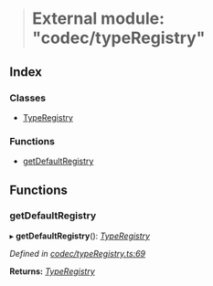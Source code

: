 > # External module: "codec/typeRegistry"

## Index

### Classes

* [TypeRegistry](../classes/_codec_typeregistry_.typeregistry.md)

### Functions

* [getDefaultRegistry](_codec_typeregistry_.md#getdefaultregistry)

## Functions

###  getDefaultRegistry

▸ **getDefaultRegistry**(): *[TypeRegistry](../classes/_codec_typeregistry_.typeregistry.md)*

*Defined in [codec/typeRegistry.ts:69](https://github.com/polkadot-js/api/blob/1c885a2/packages/types/src/codec/typeRegistry.ts#L69)*

**Returns:** *[TypeRegistry](../classes/_codec_typeregistry_.typeregistry.md)*